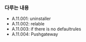### 다루는 내용 
- A.11.001: uninstaller 
- A.11.002: relable
- A.11.003: if there is no defaultrules 
- A.11.004: Pushgateway 
